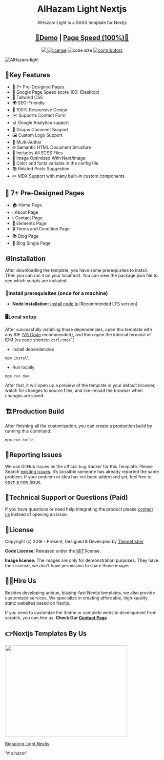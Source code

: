 <h1 align=center>AlHazam Light Nextjs</h1>
<p align=center>AlHazam Light is a SAAS template for Nextjs</p>
<h2 align="center"> <a target="_blank" href="https://AlHazam-light-nextjs.vercel.app/" rel="nofollow">👀Demo</a> | <a  target="_blank" href="https://pagespeed.web.dev/report?url=https%3A%2F%2FAlHazam-light-nextjs.vercel.app%2F&form_factor=desktop">Page Speed (100%)🚀</a>
</h2>

<p align=center>
  <a href="https://github.com/vercel/next.js/releases/tag/v13.0.6" alt="Contributors">
    <img src="https://img.shields.io/static/v1?label=NEXTJS&message=13.0&color=000&logo=nextjs" />
  </a>

  <a href="https://github.com/themefisher/AlHazam-light-nextjs/blob/main/LICENSE">
    <img src="https://img.shields.io/github/license/themefisher/AlHazam-light-nextjs" alt="license"></a>

  <img src="https://img.shields.io/github/languages/code-size/themefisher/AlHazam-light-nextjs" alt="code size">

  <a href="https://github.com/themefisher/AlHazam-light-nextjs/graphs/contributors">
    <img src="https://img.shields.io/github/contributors/themefisher/bigspring-light-nextjs" alt="contributors"></a>
</p>

![AlHazam-light](https://demo.gethugothemes.com/thumbnails/AlHazam-light.png)


## 🔑Key Features
- 📄 7+ Pre-Designed Pages
- 🚀 Google Page Speed score 100! (Desktop)
- 🎨 Tailwind CSS
- 🌍 SEO-Friendly
- 📱 100% Responsive Design
- ✉️ Supports Contact Form
- 📊 Google Analytics support
- 💬 Disqus Comment Support
- 🖼️ Custom Logo Support
- 👥 Multi-Author
- 🌐 Semantic HTML Document Structure
- 🎨 Includes All SCSS Files
- 🌅 Image Optimized With Next/image
- 🎨 Color and fonts variable in the config file
- 📚 Related Posts Suggestion
- ✏️ MDX Support with many built-in custom components

## 📄 7+ Pre-Designed Pages
- 🏠 Home Page
- ℹ️ About Page
- 📞 Contact Page
- 🎨 Elements Page
- 🔒 Terms and Condition Page
- 📚 Blog Page
- 📝 Blog Single Page


<!-- installation -->
## ⚙️Installation

After downloading the template, you have some prerequisites to install. Then you can run it on your localhost. You can view the package.json file to see which scripts are included.

### 🔧Install prerequisites (once for a machine)

- **Node Installation:** [Install node js](https://nodejs.org/en/download/) [Recommended LTS version]

### 🖥️Local setup

After successfully installing those dependencies, open this template with any IDE [[VS Code](https://code.visualstudio.com/) recommended], and then open the internal terminal of IDM [vs code shortcut <code>ctrl/cmd+\`</code>]

- Install dependencies

```
npm install
```

- Run locally

```
npm run dev
```

After that, it will open up a preview of the template in your default browser, watch for changes to source files, and live-reload the browser when changes are saved.

## 🏗️Production Build

After finishing all the customization, you can create a production build by running this command.

```
npm run build
```

<!-- reporting issue -->
## 🐞Reporting Issues

We use GitHub Issues as the official bug tracker for this Template. Please Search [existing issues](https://github.com/themefisher/AlHazam-light-nextjs/issues). It’s possible someone has already reported the same problem.
If your problem or idea has not been addressed yet, feel free to [open a new issue](https://github.com/themefisher/AlHazam-light-nextjs/issues).

<!-- support -->
## 💬Technical Support or Questions (Paid)

If you have questions or need help integrating the product please [contact us](https://themefisher.com/contact) instead of opening an issue.

<!-- licence -->
## 📄License

Copyright (c) 2016 - Present, Designed & Developed by [Themefisher](https://themefisher.com)

**Code License:** Released under the [MIT](https://github.com/themefisher/AlHazam-light-nextjs/blob/main/LICENSE) license.

**Image license:** The images are only for demonstration purposes. They have their license, we don't have permission to share those images.

## 👨‍💻Hire Us

Besides developing unique, blazing-fast Nextjs templates, we also provide customized services. We specialize in creating affordable, high-quality static websites based on Nextjs.

If you need to customize the theme or complete website development from scratch, you can hire us. **Check Our
[Contact Page](https://themefisher.com/contact)**

## 👉Nextjs Templates By Us

<a href="https://themefisher.com/products/bigspring-light-nextjs">
<img src="https://demo.gethugothemes.com/thumbnails/bigspring.png" height="300" width="400"/>
<p>Bigspring Light Nextjs</p>
</a>
"# alhazm" 
